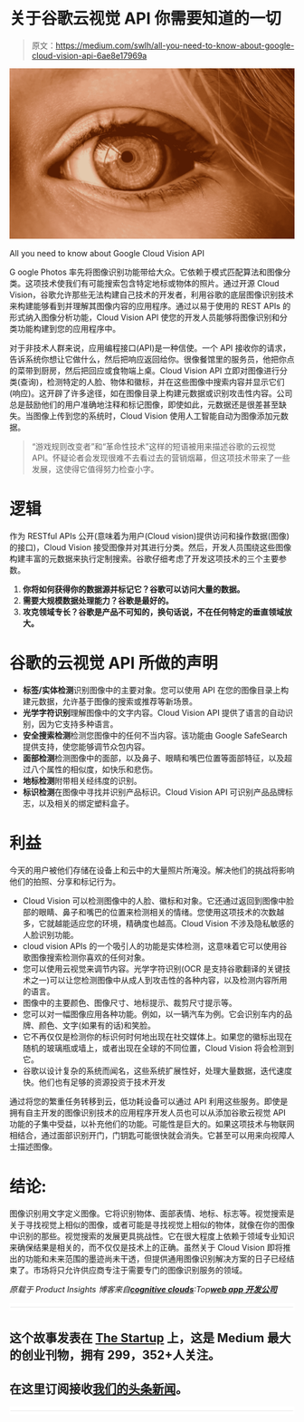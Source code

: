 # 关于谷歌云视觉 API 你需要知道的一切

> 原文：<https://medium.com/swlh/all-you-need-to-know-about-google-cloud-vision-api-6ae8e17969a>

![](img/f19ada556fc043a65ef7aa522b91c61c.png)

All you need to know about Google Cloud Vision API

G oogle Photos 率先将图像识别功能带给大众。它依赖于模式匹配算法和图像分类。这项技术使我们有可能搜索包含特定地标或物体的照片。通过开源 Cloud Vision，谷歌允许那些无法构建自己技术的开发者，利用谷歌的底层图像识别技术来构建能够看到并理解其图像内容的应用程序。通过以易于使用的 REST APIs 的形式纳入图像分析功能，Cloud Vision API 使您的开发人员能够将图像识别和分类功能构建到您的应用程序中。

对于非技术人群来说，应用编程接口(API)是一种信使。一个 API 接收你的请求，告诉系统你想让它做什么，然后把响应返回给你。很像餐馆里的服务员，他把你点的菜带到厨房，然后把回应或食物端上桌。Cloud Vision API 立即对图像进行分类(查询)，检测特定的人脸、物体和徽标，并在这些图像中搜索内容并显示它们(响应)。这开辟了许多途径，如在图像目录上构建元数据或识别攻击性内容。公司总是鼓励他们的用户准确地注释和标记图像，即使如此，元数据还是很差甚至缺失。当图像上传到您的系统时，Cloud Vision 使用人工智能自动为图像添加元数据。

> “游戏规则改变者”和“革命性技术”这样的短语被用来描述谷歌的云视觉 API。怀疑论者会发现很难不去看过去的营销烟幕，但这项技术带来了一些发展，这使得它值得努力检查小字。

# 逻辑

作为 RESTful APIs 公开(意味着为用户(Cloud vision)提供访问和操作数据(图像)的接口)，Cloud Vision 接受图像并对其进行分类。然后，开发人员围绕这些图像构建丰富的元数据来执行定制搜索。谷歌仔细考虑了开发这项技术的三个主要参数。

1.  **你将如何获得你的数据源并标记它？谷歌可以访问大量的数据。**
2.  **需要大规模数据处理能力？谷歌是最好的。**
3.  **攻克领域专长？谷歌是产品不可知的，换句话说，不在任何特定的垂直领域放大。**

# 谷歌的云视觉 API 所做的声明

*   **标签/实体检测**识别图像中的主要对象。您可以使用 API 在您的图像目录上构建元数据，允许基于图像的搜索或推荐等新场景。
*   **光学字符识别**理解图像中的文字内容。Cloud Vision API 提供了语言的自动识别，因为它支持多种语言。
*   **安全搜索检测**检测您图像中的任何不当内容。该功能由 Google SafeSearch 提供支持，使您能够调节众包内容。
*   **面部检测**检测图像中的面部，以及鼻子、眼睛和嘴巴位置等面部特征，以及超过八个属性的相似度，如快乐和悲伤。
*   **地标检测**附带相关经纬度的识别。
*   **标识检测**在图像中寻找并识别产品标识。Cloud Vision API 可识别产品品牌标志，以及相关的绑定塑料盒子。

# 利益

今天的用户被他们存储在设备上和云中的大量照片所淹没。解决他们的挑战将影响他们的拍照、分享和标记行为。

*   Cloud Vision 可以检测图像中的人脸、徽标和对象。它还通过返回到图像中脸部的眼睛、鼻子和嘴巴的位置来检测相关的情绪。您使用这项技术的次数越多，它就越能适应您的环境，精确度也越高。Cloud Vision 不涉及隐私敏感的人脸识别功能。
*   cloud vision APIs 的一个吸引人的功能是实体检测，这意味着它可以使用谷歌图像搜索检测你喜欢的任何对象。
*   您可以使用云视觉来调节内容。光学字符识别(OCR 是支持谷歌翻译的关键技术之一)可以让您检测图像中从成人到攻击性的各种内容，以及检测内容所用的语言。
*   图像中的主要颜色、图像尺寸、地标提示、裁剪尺寸提示等。
*   您可以对一幅图像应用各种功能。例如，以一辆汽车为例。它会识别车内的品牌、颜色、文字(如果有的话)和笑脸。
*   它不再仅仅是检测你的标识何时何地出现在社交媒体上。如果您的徽标出现在随机的玻璃瓶或墙上，或者出现在全球的不同位置，Cloud Vision 将会检测到它。
*   谷歌以设计复杂的系统而闻名，这些系统扩展性好，处理大量数据，迭代速度快。他们也有足够的资源投资于技术开发

通过将您的繁重任务转移到云，低功耗设备可以通过 API 利用这些服务。即使是拥有自主开发的图像识别技术的应用程序开发人员也可以从添加谷歌云视觉 API 功能的子集中受益，以补充他们的功能。可能性是巨大的。如果这项技术与物联网相结合，通过面部识别开门，门钥匙可能很快就会消失。它甚至可以用来向视障人士描述图像。

# 结论:

图像识别用文字定义图像。它将识别物体、面部表情、地标、标志等。视觉搜索是关于寻找视觉上相似的图像，或者可能是寻找视觉上相似的物体，就像在你的图像中识别的那些。视觉搜索的发展更具挑战性。它在很大程度上依赖于领域专业知识来确保结果是相关的，而不仅仅是技术上的正确。虽然关于 Cloud Vision 即将推出的功能和未来范围的墨迹尚未干透，但提供通用图像识别解决方案的日子已经结束了。市场将只允许供应商专注于需要专门的图像识别服务的领域。

*原载于 Product Insights 博客来自*[***cognitive clouds***](https://www.cognitiveclouds.com)*:Top*[***web app 开发公司***](https://www.cognitiveclouds.com/custom-software-development-services/web-application-development-company)

![](img/731acf26f5d44fdc58d99a6388fe935d.png)

## 这个故事发表在 [The Startup](https://medium.com/swlh) 上，这是 Medium 最大的创业刊物，拥有 299，352+人关注。

## 在这里订阅接收[我们的头条新闻](http://growthsupply.com/the-startup-newsletter/)。

![](img/731acf26f5d44fdc58d99a6388fe935d.png)